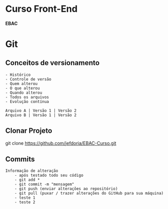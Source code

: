 # Curso Front-End
#### EBAC

# Git
## Conceitos de versionamento
    - Histórico
    - Controle de versão
    - Quem alterou
    - O que alterou
    - Quando alterou
    - Todos os arquivos
    - Evolução contínua

    Arquivo A | Versão 1 | Versão 2
    Arquivo B | Versão 1 | Versão 2

## Clonar Projeto
git clone https://github.com/jefdoria/EBAC-Curso.git

## Commits
    Informação de alteração
        - após testado todo seu código
        - git add *
        - git commit -m "mensagem"
        - git push (enviar alterações ao repositório)
        - git pull (puxar / trazer alterações do GitHub para sua máquina)
        - teste 1
        - teste 2
